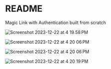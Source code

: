 # README

Magic Link with Authentication built from scratch


![Screenshot 2023-12-22 at 4 19 58 PM](https://github.com/ankurp/MagicLink/assets/498669/5030da68-df84-4084-9e02-4135133ccb16)

![Screenshot 2023-12-22 at 4 20 06 PM](https://github.com/ankurp/MagicLink/assets/498669/5a50843b-0b71-4755-aa3d-8ef29072ef52)

![Screenshot 2023-12-22 at 4 20 06 PM](https://github.com/ankurp/MagicLink/assets/498669/54722123-e47d-4fdc-8c13-0f7a027bdf01)

![Screenshot 2023-12-22 at 4 20 19 PM](https://github.com/ankurp/MagicLink/assets/498669/4e9c1328-f357-4b0f-a522-19990e36563f)
